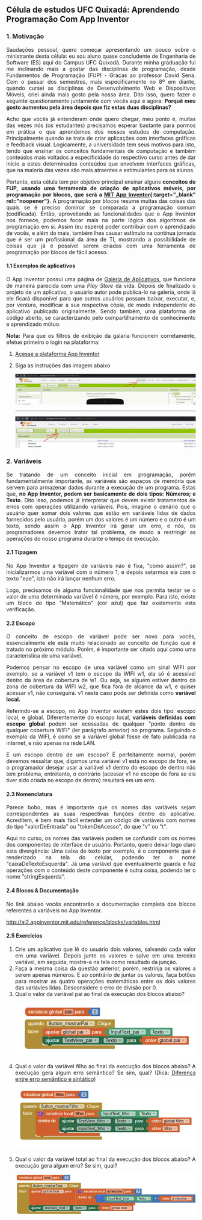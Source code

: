 ## Célula de estudos UFC Quixadá: Aprendendo Programação Com App Inventor
<div align="justify">

### 1. Motivação 

Saudações pessoal, quero começar apresentando um pouco sobre o ministrante desta célula: eu sou aluno quase concludente de Engenharia de Software (ES) aqui do Campus UFC Quixadá. Durante minha graduação fui me inclinando mais a gostar das disciplinas de programação, desde Fundamentos de Programação (FUP) - Graças ao professor David Sena. Com o passar dos semestres, mais especificamente no 8º em diante, quando cursei as disciplinas de Desenvolvimento Web e Dispositivos Móveis, criei ainda mais gosto pela nossa área. Dito isso, quero fazer o seguinte questionamento juntamente com vocês aqui e agora: **Porquê meu gosto aumentou pela área depois que fiz estas duas disciplinas?** 

Acho que vocês já entenderam onde quero chegar, meu ponto é, muitas das vezes nós (os estudantes) precisamos esperar bastante para pormos em prática o que aprendemos dos nossos estudos de computação. Principalmente quando se trata de criar aplicações com interfaces gráficas e feedback visual. Logicamente, a universidade tem seus motivos para isto, tendo que ensinar os conceitos fundamentais de computação e também conteúdos mais voltados a especificidade do respectivo curso antes de dar início a estes determinados conteúdos que envolvem interfaces gráficas, que na maioria das vezes são mais atraentes e estimulantes para os alunos.

Portanto, esta célula tem por objetivo principal ensinar alguns **conceitos de FUP, usando uma ferramenta de criação de aplicativos móveis, por programação por blocos, que será a [MIT App Inventor](https://appinventor.mit.edu/){:target="_blank" rel="noopener"}.** A programação por blocos resume muitas das coisas das quais se é preciso dominar se comparada a programação comum (codificada). Então, aproveitando as funcionalidades que o App Inventor nos fornece, podemos focar mais na parte lógica dos algoritmos de programação em si. Assim (eu espero) poder contribuir com o aprendizado de vocês, e além do mais, também lhes causar estímulo na contínua jornada que é ser um profissional da área de TI, mostrando a possibilidade de coisas que já é possível serem criadas com uma ferramenta de programação por blocos de fácil acesso. 

#### 1.1 Exemplos de aplicativos 

O App Inventor possui uma página de <a href="https://gallery.appinventor.mit.edu" target="_blank">Galeria de Aplicativos</a>, que funciona de maneira parecida com uma *Play Store* da vida. Depois de finalizado o projeto de um aplicativo, o usuário autor pode publica-lo na galeria, onde lá ele ficará disponível para que outros usuários possam baixar, executar, e, por ventura, modificar a sua respectiva cópia, de modo independente do aplicativo publicado originalmente. Sendo também, uma plataforma de código aberto, se caracterizando pelo compartilhamento de conhecimento e aprendizado mútuo.

**Nota:** Para que os filtros de exibição da galaria funcionem corretamente, efetue primeiro o login na plataforma:

<ol>
  <li>
  
  <a href="https://appinventor.mit.edu/" target="_blank">Acesse a plataforma App Inventor</a>
  </li>
  <li>
  
  Siga as instruções das imagem abaixo

  </li>

  ![](https://github.com/robertsonasc/AprendendoProgramacaoComAppInventor/blob/master/imagens/1.png?raw=true)
  ***
  ![](https://github.com/robertsonasc/AprendendoProgramacaoComAppInventor/blob/master/imagens/2.png?raw=true)
</ol>

### 2. Variáveis

Se tratando de um conceito inicial em programação, porém fundamentalmente importante, as variáveis são espaços de memória que servem para armazenar dados durante a execução de um programa. Estas que, **no App Inventor, podem ser basicamente de dois tipos: Números; e Texto**. Dito isso, podemos já interpretar que devem existir tratamentos de erros com operações utilizando variáveis. Pois, imagine o cenário que o usuário quer somar dois valores que estão em variáveis lidas de dados fornecidos pelo usuário, porém um dos valores é um número e o outro é um texto, sendo assim o App Inventor irá gerar um erro, e nós, os programadores devemos tratar tal problema, de modo a restringir as operações do nosso programa durante o tempo de execução. 

#### 2.1 Tipagem

No App Inventor a tipagem de variáveis não é fixa, "como assim?", se inicializarmos uma variável com o número 1, e depois setarmos ela com o texto "eae", isto não irá lançar nenhum erro. 

Logo, precisamos de alguma funcionalidade que nos permita testar se o valor de uma determinada variável é número, por exemplo. Para isto, existe um bloco do tipo "Matemático" (cor azul) que faz exatamente esta verificação. 

#### 2.2 Escopo

O conceito de escopo de variável pode ser novo para vocês, essencialmente ele está muito relacionado ao conceito de função que é tratado no próximo módulo. Porém, é importante ser citado aqui como uma caracteristica de uma variável. 

Podemos pensar no escopo de uma variável como um sinal WIFI por exemplo, se a variável v1 tem o escopo da WIFI w1, ela só é acessível dentro da área de cobertura de w1. Ou seja, se alguém estiver dentro da zona de cobertura da WIFI w2, que fica fora de alcance da w1, e quiser acessar v1, não conseguirá. v1 neste caso pode ser definida como **variável local.**

Referindo-se a escopo, no App Inventor existem estes dois tipo: escopo local, e global. Diferentemente do escopo local, **variáveis definidas com escopo global** podem ser ecessadas de qualquer "ponto dentro de qualquer cobertura WIFI" (ler parágrafo anterior) no programa. Seguindo o exemplo da WIFI, é como se a variável global fosse de fato publicada na internet, e não apenas na rede LAN.

E um escopo dentro de um escopo? É perfeitamente normal, porém devemos ressaltar que, digamos uma variável v1 está no escopo de fora, se o programador desejar usar a variável v1 dentro do escopo de dentro não tem problema, entretanto, o contrário (acessar v1 no escopo de fora se ela tiver sido criada no escopo de dentro) resultará em um erro.

#### 2.3 Nomenclatura

Parece bobo, mas é importante que os nomes das variáveis sejam correspondentes as suas respectivas funções dentro do aplicativo. Acreditem, é bem mais fácil entender um código de variáveis com nomes do tipo "valorDeEntrada" ou "tokenDeAcesso", do que "v" ou "t". 

Aqui no curso, os nomes das variáveis podem se confundir com os nomes dos componentes de interface de usuário. Portanto, quero deixar logo claro esta divergência: Uma caixa de texto por exemplo, é o componente que é renderizado na tela do celular, podendo ter o nome "caixaDeTextoEsquerda". Já uma variável que eventualmente guarda e faz operações com o conteúdo deste componente é outra coisa, podendo ter o nome "stringEsquerda". 

#### 2.4 Blocos & Documentação

No link abaixo vocês encontrarão a documentação completa dos blocos referentes a variáveis no App Inventor.

http://ai2.appinventor.mit.edu/reference/blocks/variables.html

#### 2.5 Exercícios

<ol>
  <li>
    Crie um aplicativo que lê do usuário dois valores, salvando cada valor em uma variável. Depois junte os valores e salve em uma terceira variável, em seguida, mostre-a na tela como resultado da junção. 
  </li>

  <li>
    Faça a mesma coisa da questão anterior, porém, restrinja os valores a serem apenas números. E ao contrário de juntar os valores, faça botões para mostrar as quatro operações matemáticas entre os dois valores das variávies lidas. Desconsidere o erro de divisão por 0.
  </li>

  <li>
    Qual o valor da variável pai ao final da execução dos blocos abaixo?
  </li>

  ![](https://github.com/robertsonasc/AprendendoProgramacaoComAppInventor/blob/master/imagens/q1.1.png?raw=true)
  <li>
    Qual o valor da variável filho ao final da execução dos blocos abaixo? A execução gera algum erro semântico? Se sim, qual? (Dica: <a href="https://www.devmedia.com.br/forum/o-que-difere-um-erro-sintatico-de-um-erro-semantico/571029" target="_blank"> Diferença entre erro semântico e sintático</a>)
  </li>

  ![](https://github.com/robertsonasc/AprendendoProgramacaoComAppInventor/blob/master/imagens/q1.2.png?raw=true)
  <li>
    Qual o valor da variável total ao final da execução dos blocos abaixo? A execução gera algum erro? Se sim, qual?
  </li>

  ![](https://github.com/robertsonasc/AprendendoProgramacaoComAppInventor/blob/master/imagens/q1.3.png?raw=true)
</ol>
</div>
